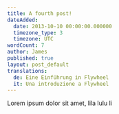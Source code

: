 ```yaml
---
title: A fourth post!
dateAdded:
  date: 2013-10-10 00:00:00.000000
  timezone_type: 3
  timezone: UTC
wordCount: 7
author: James
published: true
layout: post_default
translations:
  de: Eine Einführung in Flywheel
  it: Una introduzione a Flywheel
---
```

<p>Lorem ipsum dolor sit amet, lila lulu li<br></p>